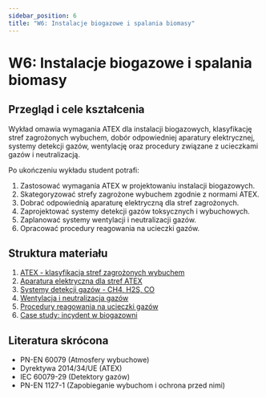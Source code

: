 ```yaml
---
sidebar_position: 6
title: "W6: Instalacje biogazowe i spalania biomasy"
---
```


# W6: Instalacje biogazowe i spalania biomasy

## Przegląd i cele kształcenia

Wykład omawia wymagania ATEX dla instalacji biogazowych, klasyfikację stref zagrożonych wybuchem, dobór odpowiedniej aparatury elektrycznej, systemy detekcji gazów, wentylację oraz procedury związane z ucieczkami gazów i neutralizacją.

Po ukończeniu wykładu student potrafi:

1. Zastosować wymagania ATEX w projektowaniu instalacji biogazowych.
2. Skategoryzować strefy zagrożone wybuchem zgodnie z normami ATEX.
3. Dobrać odpowiednią aparaturę elektryczną dla stref zagrożonych.
4. Zaprojektować systemy detekcji gazów toksycznych i wybuchowych.
5. Zaplanować systemy wentylacji i neutralizacji gazów.
6. Opracować procedury reagowania na ucieczki gazów.

## Struktura materiału

1. [ATEX - klasyfikacja stref zagrożonych wybuchem](./01-atex-klasyfikacja-stref-zagrozonych.mdx)
2. [Aparatura elektryczna dla stref ATEX](./02-aparatura-elektryczna-strefy-atex.mdx)
3. [Systemy detekcji gazów - CH4, H2S, CO](./03-systemy-detekcji-gazow-ch4-h2s-co.mdx)
4. [Wentylacja i neutralizacja gazów](./04-wentylacja-neutralizacja-gazow.mdx)
5. [Procedury reagowania na ucieczki gazów](./05-procedury-reagowania-ucieczki-gazow.mdx)
6. [Case study: incydent w biogazowni](./06-case-study-incydent-biogazownia.mdx)

## Literatura skrócona

- PN-EN 60079 (Atmosfery wybuchowe)
- Dyrektywa 2014/34/UE (ATEX)
- IEC 60079-29 (Detektory gazów)
- PN-EN 1127-1 (Zapobieganie wybuchom i ochrona przed nimi)
